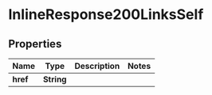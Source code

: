 

# InlineResponse200LinksSelf

## Properties

Name | Type | Description | Notes
------------ | ------------- | ------------- | -------------
**href** | **String** |  | 



